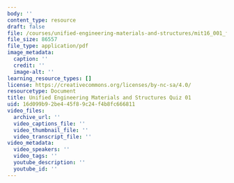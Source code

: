 ```yaml
---
body: ''
content_type: resource
draft: false
file: /courses/unified-engineering-materials-and-structures/mit16_001_f21_q01.pdf
file_size: 86557
file_type: application/pdf
image_metadata:
  caption: ''
  credit: ''
  image-alt: ''
learning_resource_types: []
license: https://creativecommons.org/licenses/by-nc-sa/4.0/
resourcetype: Document
title: Unified Engineering Materials and Structures Quiz 01
uid: 16d099b9-2be4-45f8-9c24-f4b8fc666811
video_files:
  archive_url: ''
  video_captions_file: ''
  video_thumbnail_file: ''
  video_transcript_file: ''
video_metadata:
  video_speakers: ''
  video_tags: ''
  youtube_description: ''
  youtube_id: ''
---
```

